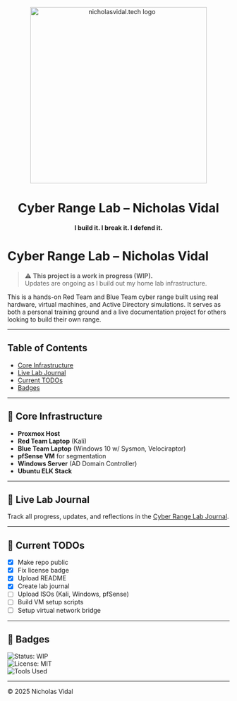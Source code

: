 <p align="center">
  <img src="assets/nicholasvidaltech_logo.png" alt="nicholasvidal.tech logo" width="400"/>
</p>

<h1 align="center">Cyber Range Lab – Nicholas Vidal</h1>
<p align="center"><strong>I build it. I break it. I defend it.</strong></p>

# Cyber Range Lab – Nicholas Vidal

> ⚠️ **This project is a work in progress (WIP).**  
> Updates are ongoing as I build out my home lab infrastructure.

This is a hands-on Red Team and Blue Team cyber range built using real hardware, virtual machines, and Active Directory simulations. It serves as both a personal training ground and a live documentation project for others looking to build their own range.

---

## Table of Contents
- [Core Infrastructure](#-core-infrastructure)
- [Live Lab Journal](#-live-lab-journal)
- [Current TODOs](#-current-todos)
- [Badges](#-badges)

---

## 🧱 Core Infrastructure

- **Proxmox Host**
- **Red Team Laptop** (Kali)
- **Blue Team Laptop** (Windows 10 w/ Sysmon, Velociraptor)
- **pfSense VM** for segmentation
- **Windows Server** (AD Domain Controller)
- **Ubuntu ELK Stack**

---

## 📓 Live Lab Journal

Track all progress, updates, and reflections in the [Cyber Range Lab Journal](https://zerohourcyber.github.io/docs/lab_journal).

---

## 🔧 Current TODOs

- [x] Make repo public  
- [x] Fix license badge  
- [x] Upload README  
- [x] Create lab journal  
- [ ] Upload ISOs (Kali, Windows, pfSense)  
- [ ] Build VM setup scripts  
- [ ] Setup virtual network bridge  

---

## 📛 Badges

![Status: WIP](https://img.shields.io/badge/status-WIP-yellow)  
![License: MIT](https://img.shields.io/badge/license-MIT-green)  
![Tools Used](https://img.shields.io/badge/tools-Kali%20%7C%20pfSense%20%7C%20ELK%20%7C%20Velociraptor-blue)

---

© 2025 Nicholas Vidal
